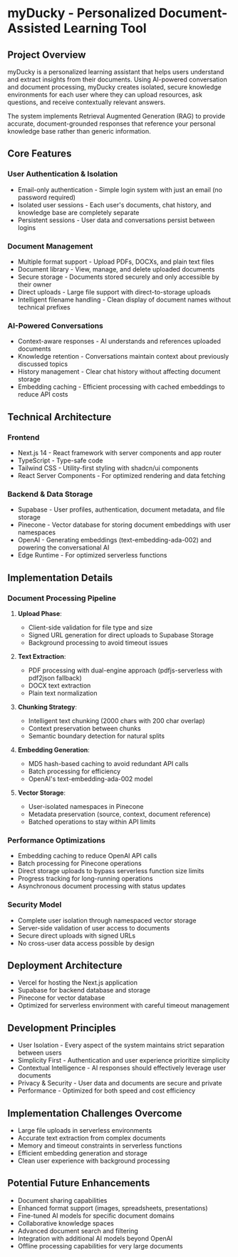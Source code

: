 # myDucky - Personalized Document-Assisted Learning Tool

## Project Overview
myDucky is a personalized learning assistant that helps users understand and extract insights from their documents. Using AI-powered conversation and document processing, myDucky creates isolated, secure knowledge environments for each user where they can upload resources, ask questions, and receive contextually relevant answers.

The system implements Retrieval Augmented Generation (RAG) to provide accurate, document-grounded responses that reference your personal knowledge base rather than generic information.

## Core Features

### User Authentication & Isolation
- Email-only authentication - Simple login system with just an email (no password required)
- Isolated user sessions - Each user's documents, chat history, and knowledge base are completely separate
- Persistent sessions - User data and conversations persist between logins

### Document Management
- Multiple format support - Upload PDFs, DOCXs, and plain text files
- Document library - View, manage, and delete uploaded documents
- Secure storage - Documents stored securely and only accessible by their owner
- Direct uploads - Large file support with direct-to-storage uploads
- Intelligent filename handling - Clean display of document names without technical prefixes

### AI-Powered Conversations
- Context-aware responses - AI understands and references uploaded documents
- Knowledge retention - Conversations maintain context about previously discussed topics
- History management - Clear chat history without affecting document storage
- Embedding caching - Efficient processing with cached embeddings to reduce API costs

## Technical Architecture

### Frontend
- Next.js 14 - React framework with server components and app router
- TypeScript - Type-safe code
- Tailwind CSS - Utility-first styling with shadcn/ui components
- React Server Components - For optimized rendering and data fetching

### Backend & Data Storage
- Supabase - User profiles, authentication, document metadata, and file storage
- Pinecone - Vector database for storing document embeddings with user namespaces
- OpenAI - Generating embeddings (text-embedding-ada-002) and powering the conversational AI
- Edge Runtime - For optimized serverless functions

## Implementation Details

### Document Processing Pipeline
1. **Upload Phase**:
   - Client-side validation for file type and size
   - Signed URL generation for direct uploads to Supabase Storage
   - Background processing to avoid timeout issues

2. **Text Extraction**:
   - PDF processing with dual-engine approach (pdfjs-serverless with pdf2json fallback)
   - DOCX text extraction
   - Plain text normalization

3. **Chunking Strategy**:
   - Intelligent text chunking (2000 chars with 200 char overlap)
   - Context preservation between chunks
   - Semantic boundary detection for natural splits

4. **Embedding Generation**:
   - MD5 hash-based caching to avoid redundant API calls
   - Batch processing for efficiency
   - OpenAI's text-embedding-ada-002 model

5. **Vector Storage**:
   - User-isolated namespaces in Pinecone
   - Metadata preservation (source, context, document reference)
   - Batched operations to stay within API limits

### Performance Optimizations
- Embedding caching to reduce OpenAI API calls
- Batch processing for Pinecone operations
- Direct storage uploads to bypass serverless function size limits
- Progress tracking for long-running operations
- Asynchronous document processing with status updates

### Security Model
- Complete user isolation through namespaced vector storage
- Server-side validation of user access to documents
- Secure direct uploads with signed URLs
- No cross-user data access possible by design

## Deployment Architecture
- Vercel for hosting the Next.js application
- Supabase for backend database and storage
- Pinecone for vector database
- Optimized for serverless environment with careful timeout management

## Development Principles
- User Isolation - Every aspect of the system maintains strict separation between users
- Simplicity First - Authentication and user experience prioritize simplicity
- Contextual Intelligence - AI responses should effectively leverage user documents
- Privacy & Security - User data and documents are secure and private
- Performance - Optimized for both speed and cost efficiency

## Implementation Challenges Overcome
- Large file uploads in serverless environments
- Accurate text extraction from complex documents
- Memory and timeout constraints in serverless functions
- Efficient embedding generation and storage
- Clean user experience with background processing

## Potential Future Enhancements
- Document sharing capabilities
- Enhanced format support (images, spreadsheets, presentations)
- Fine-tuned AI models for specific document domains
- Collaborative knowledge spaces
- Advanced document search and filtering
- Integration with additional AI models beyond OpenAI
- Offline processing capabilities for very large documents
